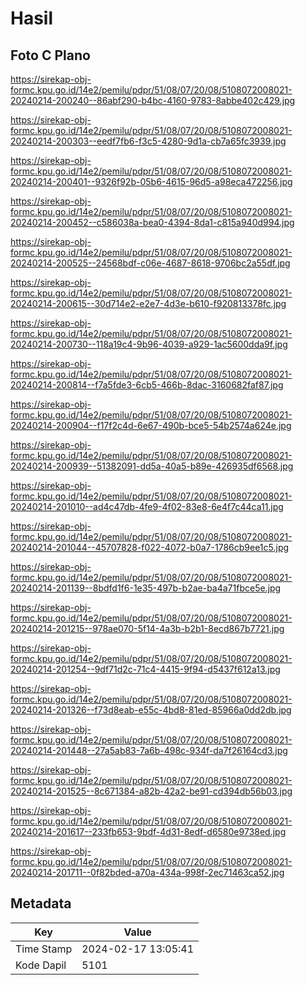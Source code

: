 # Hasil

## Foto C Plano

https://sirekap-obj-formc.kpu.go.id/14e2/pemilu/pdpr/51/08/07/20/08/5108072008021-20240214-200240--86abf290-b4bc-4160-9783-8abbe402c429.jpg

https://sirekap-obj-formc.kpu.go.id/14e2/pemilu/pdpr/51/08/07/20/08/5108072008021-20240214-200303--eedf7fb6-f3c5-4280-9d1a-cb7a65fc3939.jpg

https://sirekap-obj-formc.kpu.go.id/14e2/pemilu/pdpr/51/08/07/20/08/5108072008021-20240214-200401--9326f92b-05b6-4615-96d5-a98eca472256.jpg

https://sirekap-obj-formc.kpu.go.id/14e2/pemilu/pdpr/51/08/07/20/08/5108072008021-20240214-200452--c586038a-bea0-4394-8da1-c815a940d994.jpg

https://sirekap-obj-formc.kpu.go.id/14e2/pemilu/pdpr/51/08/07/20/08/5108072008021-20240214-200525--24568bdf-c06e-4687-8618-9706bc2a55df.jpg

https://sirekap-obj-formc.kpu.go.id/14e2/pemilu/pdpr/51/08/07/20/08/5108072008021-20240214-200615--30d714e2-e2e7-4d3e-b610-f920813378fc.jpg

https://sirekap-obj-formc.kpu.go.id/14e2/pemilu/pdpr/51/08/07/20/08/5108072008021-20240214-200730--118a19c4-9b96-4039-a929-1ac5600dda9f.jpg

https://sirekap-obj-formc.kpu.go.id/14e2/pemilu/pdpr/51/08/07/20/08/5108072008021-20240214-200814--f7a5fde3-6cb5-466b-8dac-3160682faf87.jpg

https://sirekap-obj-formc.kpu.go.id/14e2/pemilu/pdpr/51/08/07/20/08/5108072008021-20240214-200904--f17f2c4d-6e67-490b-bce5-54b2574a624e.jpg

https://sirekap-obj-formc.kpu.go.id/14e2/pemilu/pdpr/51/08/07/20/08/5108072008021-20240214-200939--51382091-dd5a-40a5-b89e-426935df6568.jpg

https://sirekap-obj-formc.kpu.go.id/14e2/pemilu/pdpr/51/08/07/20/08/5108072008021-20240214-201010--ad4c47db-4fe9-4f02-83e8-6e4f7c44ca11.jpg

https://sirekap-obj-formc.kpu.go.id/14e2/pemilu/pdpr/51/08/07/20/08/5108072008021-20240214-201044--45707828-f022-4072-b0a7-1786cb9ee1c5.jpg

https://sirekap-obj-formc.kpu.go.id/14e2/pemilu/pdpr/51/08/07/20/08/5108072008021-20240214-201139--8bdfd1f6-1e35-497b-b2ae-ba4a71fbce5e.jpg

https://sirekap-obj-formc.kpu.go.id/14e2/pemilu/pdpr/51/08/07/20/08/5108072008021-20240214-201215--978ae070-5f14-4a3b-b2b1-8ecd867b7721.jpg

https://sirekap-obj-formc.kpu.go.id/14e2/pemilu/pdpr/51/08/07/20/08/5108072008021-20240214-201254--9df71d2c-71c4-4415-9f94-d5437f612a13.jpg

https://sirekap-obj-formc.kpu.go.id/14e2/pemilu/pdpr/51/08/07/20/08/5108072008021-20240214-201326--f73d8eab-e55c-4bd8-81ed-85966a0dd2db.jpg

https://sirekap-obj-formc.kpu.go.id/14e2/pemilu/pdpr/51/08/07/20/08/5108072008021-20240214-201448--27a5ab83-7a6b-498c-934f-da7f26164cd3.jpg

https://sirekap-obj-formc.kpu.go.id/14e2/pemilu/pdpr/51/08/07/20/08/5108072008021-20240214-201525--8c671384-a82b-42a2-be91-cd394db56b03.jpg

https://sirekap-obj-formc.kpu.go.id/14e2/pemilu/pdpr/51/08/07/20/08/5108072008021-20240214-201617--233fb653-9bdf-4d31-8edf-d6580e9738ed.jpg

https://sirekap-obj-formc.kpu.go.id/14e2/pemilu/pdpr/51/08/07/20/08/5108072008021-20240214-201711--0f82bded-a70a-434a-998f-2ec71463ca52.jpg


## Metadata

| Key        | Value               |
| ---------- | ------------------- |
| Time Stamp | 2024-02-17 13:05:41 |
| Kode Dapil | 5101                |



